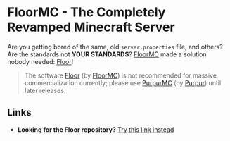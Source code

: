 # FloorMC - The Completely Revamped Minecraft Server

Are you getting bored of the same, old `server.properties` file, and others? Are the standards not **YOUR STANDARDS**? [FloorMC](https://github.com/FloorMC) made a solution nobody needed: [Floor](https://github.com/FloorMC/Floor)!

> The software [Floor](https://github.com/FloorMC/Floor) (by [FloorMC](https://github.com/FloorMC)) is not recommended for massive commercialization currently; please use [PurpurMC](https://github.com/Purpur/PurpurMC) (by [Purpur](https://github.com/Purpur)) until later releases.

## Links

- **Looking for the Floor repository?** [Try this link instead](https://github.com/FloorMC/Floor)